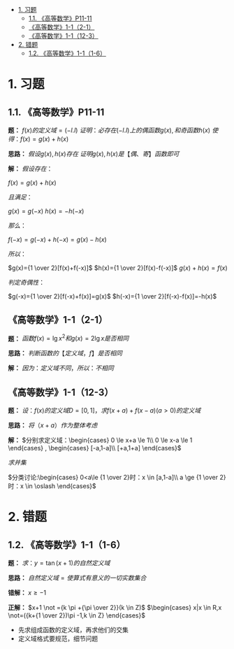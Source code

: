 
- [1. 习题](#1-习题)
  - [1.1. 《高等数学》P11-11](#11-高等数学p11-11)
  - [《高等数学》1-1（2-1）](#高等数学1-12-1)
  - [《高等数学》1-1（12-3）](#高等数学1-112-3)
- [2. 错题](#2-错题)
  - [1.2. 《高等数学》1-1（1-6）](#12-高等数学1-11-6)

# 1. 习题

## 1.1. 《高等数学》P11-11

**题：**
$f(x) 的定义域 = (-l.l)$
$证明：必存在(-l.l)上的偶函数g(x),和奇函数h(x)$
$使得：f(x)=g(x)+h(x)$

**思路：**
$假设g(x),h(x)存在$
$证明g(x),h(x)是【偶、寄】函数即可$

**解：**
$假设存在：$

$f(x)=g(x)+h(x)$

$且满足：$

$g(x)=g(-x)$
$h(x)=-h(-x)$

$那么：$

$f(-x)=g(-x)+h(-x)=g(x)-h(x)$

$所以：$

$g(x)={1 \over 2}[f(x)+f(-x)]$
$h(x)={1 \over 2}[f(x)-f(-x)]$
$g(x)+h(x)=f(x)$

$判定奇偶性：$

$g(-x)={1 \over 2}[f(-x)+f(x)]=g(x)$
$h(-x)={1 \over 2}[f(-x)-f(x)]=-h(x)$

## 《高等数学》1-1（2-1）

**题：**
$函数 f(x)=\lg x^2 和 g(x)=2\lg x 是否相同$

**思路：**
$判断函数的【定义域，f】是否相同$

**解：**
$因为：定义域不同，所以：不相同$

## 《高等数学》1-1（12-3）

**题：**
$设：f(x)的定义域D=[0,1]，求f(x+a)+f(x-a)(a>0)的定义域$

**思路：**
$将（x+a）作为整体考虑$

**解：**
$分别求定义域：\begin{cases}
    0 \le x+a \le 1\\
    0 \le x-a \le 1
\end{cases} , \begin{cases}
    [-a,1-a]\\
    [+a,1+a]
\end{cases}$

$求并集$

$分类讨论:\begin{cases}
0<a\le {1 \over 2}时：x \in [a,1-a]\\
a \ge {1 \over 2}时：x \in \oslash
\end{cases}$

# 2. 错题

## 1.2. 《高等数学》1-1（1-6）

**题：**
$求：y=\tan(x+1)的自然定义域$

**思路：**
$自然定义域=使算式有意义的一切实数集合$

**错解：**
$x \ge -1$

**正解：**
$x+1 \not ={k \pi +{\pi \over 2}}(k \in Z)$
$\begin{cases}
    x|x \in R,x \not=({k+{1 \over 2})\pi -1,k \in Z}
\end{cases}$

- 先求组成函数的定义域，再求他们的交集
- 定义域格式要规范，细节问题
